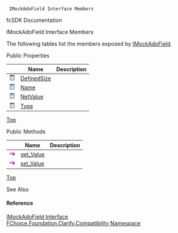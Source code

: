 ﻿     IMockAdoField Interface Members                                                   

fcSDK Documentation

IMockAdoField Interface Members

The following tables list the members exposed by [IMockAdoField](FChoice.Foundation.Clarify.Compatibility~FChoice.Foundation.Clarify.Compatibility.IMockAdoField.md).

Public Properties

|   | Name | Description |
| --- | --- | --- |
| ![ Property](dotnetimages/Property.png) | [DefinedSize](FChoice.Foundation.Clarify.Compatibility~FChoice.Foundation.Clarify.Compatibility.IMockAdoField~DefinedSize.md) |   |
| ![ Property](dotnetimages/Property.png) | [Name](FChoice.Foundation.Clarify.Compatibility~FChoice.Foundation.Clarify.Compatibility.IMockAdoField~Name.md) |   |
| ![ Property](dotnetimages/Property.png) | [NetValue](FChoice.Foundation.Clarify.Compatibility~FChoice.Foundation.Clarify.Compatibility.IMockAdoField~NetValue.md) |   |
| ![ Property](dotnetimages/Property.png) | [Type](FChoice.Foundation.Clarify.Compatibility~FChoice.Foundation.Clarify.Compatibility.IMockAdoField~Type.md) |   |

[Top](#top)

Public Methods

|   | Name | Description |
| --- | --- | --- |
| ![ Method](dotnetimages/Method.png) | [get_Value](FChoice.Foundation.Clarify.Compatibility~FChoice.Foundation.Clarify.Compatibility.IMockAdoField~get_Value.md) |   |
| ![ Method](dotnetimages/Method.png) | [set_Value](FChoice.Foundation.Clarify.Compatibility~FChoice.Foundation.Clarify.Compatibility.IMockAdoField~set_Value.md) |   |

[Top](#top)

See Also

#### Reference

[IMockAdoField Interface](FChoice.Foundation.Clarify.Compatibility~FChoice.Foundation.Clarify.Compatibility.IMockAdoField.md)  
[FChoice.Foundation.Clarify.Compatibility Namespace](FChoice.Foundation.Clarify.Compatibility~FChoice.Foundation.Clarify.Compatibility_namespace.md)